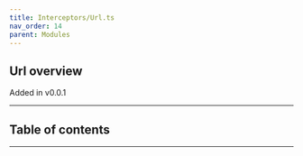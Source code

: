 ```yaml
---
title: Interceptors/Url.ts
nav_order: 14
parent: Modules
---
```


## Url overview

Added in v0.0.1

---

<h2 class="text-delta">Table of contents</h2>

---
